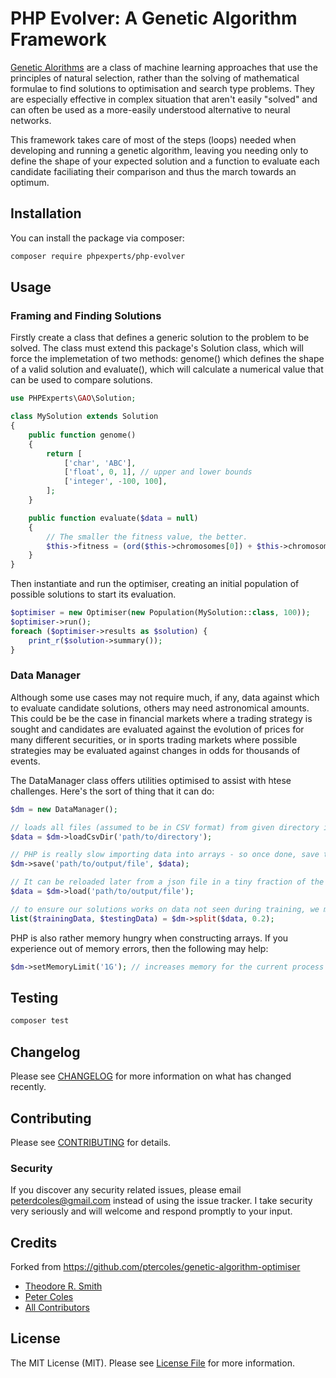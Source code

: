 # PHP Evolver: A Genetic Algorithm Framework

[Genetic Alorithms](https://en.wikipedia.org/wiki/Genetic_algorithm) are a class of machine learning approaches that use the principles of natural selection, rather than the solving of mathematical formulae to find solutions to optimisation and search type problems. They are especially effective in complex situation that aren't easily "solved" and can often be used as a more-easily understood alternative to neural networks.

This framework takes care of most of the steps (loops) needed when developing and running a genetic algorithm, leaving you needing only to define the shape of your expected solution and a function to evaluate each candidate faciliating their comparison and thus the march towards an optimum. 

## Installation

You can install the package via composer:

```bash
composer require phpexperts/php-evolver
```

## Usage

### Framing and Finding Solutions

Firstly create a class that defines a generic solution to the problem to be solved. The class must extend this package's Solution class, which will force the implemetation of two methods: genome() which defines the shape of a valid solution and evaluate(), which will calculate a numerical value that can be used to compare solutions.

``` php
use PHPExperts\GAO\Solution;

class MySolution extends Solution
{
    public function genome()
    {
        return [
            ['char', 'ABC'],
            ['float', 0, 1], // upper and lower bounds
            ['integer', -100, 100],
        ];
    }

    public function evaluate($data = null)
    {
        // The smaller the fitness value, the better.
        $this->fitness = (ord($this->chromosomes[0]) + $this->chromosomes[2]) / $this->chromosomes[1];
    }
}
```

Then instantiate and run the optimiser, creating an initial population of possible solutions to start its evaluation.

``` php
$optimiser = new Optimiser(new Population(MySolution::class, 100));
$optimiser->run();
foreach ($optimiser->results as $solution) {
    print_r($solution->summary());
}
```

### Data Manager

Although some use cases may not require much, if any, data against which to evaluate candidate solutions, others may need astronomical amounts. This could be be the case in financial markets where a trading strategy is sought and candidates are evaluated against the evolution of prices for many different securities, or in sports trading markets where possible strategies may be evaluated against changes in odds for thousands of events.

The DataManager class offers utilities optimised to assist with htese challenges. Here's the sort of thing that it can do:

``` php
$dm = new DataManager();

// loads all files (assumed to be in CSV format) from given directory into an collection
$data = $dm->loadCsvDir('path/to/directory');

// PHP is really slow importing data into arrays - so once done, save the results (as json)
$dm->save('path/to/output/file', $data);

// It can be reloaded later from a json file in a tiny fraction of the time taken by the initial import
$data = $dm->load('path/to/output/file');

// to ensure our solutions works on data not seen during training, we may set aside some data (20% below) just for testing
list($trainingData, $testingData) = $dm->split($data, 0.2);
```

PHP is also rather memory hungry when constructing arrays. If you experience out of memory errors, then the following may help:

``` php
$dm->setMemoryLimit('1G'); // increases memory for the current process only, accepts values in M or G e.g. 512M or 2Gs
```

## Testing

``` bash
composer test
```

## Changelog

Please see [CHANGELOG](CHANGELOG.md) for more information on what has changed recently.

## Contributing

Please see [CONTRIBUTING](CONTRIBUTING.md) for details.

### Security

If you discover any security related issues, please email peterdcoles@gmail.com instead of using the issue tracker. I take security very seriously and will welcome and respond promptly to your input.

## Credits

Forked from https://github.com/ptercoles/genetic-algorithm-optimiser

- [Theodore R. Smith](https://github.com/hopeseekr)
- [Peter Coles](https://github.com/petercoles)
- [All Contributors](../../contributors)

## License

The MIT License (MIT). Please see [License File](LICENSE.md) for more information.
